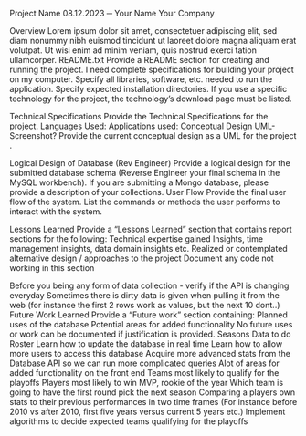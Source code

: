  

Project Name
08.12.2023
─
Your Name 
Your Company 

Overview
Lorem ipsum dolor sit amet, consectetuer adipiscing elit, sed diam nonummy nibh euismod tincidunt ut laoreet dolore magna aliquam erat volutpat. Ut wisi enim ad minim veniam, quis nostrud exerci tation ullamcorper.
README.txt
Provide a README section for creating and running the project. I need complete specifications for building your project on my computer. Specify all libraries, software, etc. needed to run the application. Specify expected installation directories. If you use a specific technology for the project, the technology’s download page must be listed.

Technical Specifications
Provide the Technical Specifications for the project.
Languages Used:
Applications used:
Conceptual Design UML- Screenshot?
Provide the current conceptual design as a UML for the project .

Logical Design of Database (Rev Engineer)
Provide a logical design for the submitted database schema (Reverse Engineer your final schema in the MySQL workbench). If you are submitting a Mongo database, please provide a description of your collections.
User Flow
Provide the final user flow of the system. List the commands or methods the user performs to interact with the system.



Lessons Learned
Provide a “Lessons Learned” section that contains report sections for the following:
Technical expertise gained
Insights, time management insights, data domain insights etc.
Realized or contemplated alternative design / approaches to the project
Document any code not working in this section

Before you being any form of data collection - verify if the API is changing everyday 
Sometimes there is dirty data is given when pulling it from the web (for instance the first 2 rows work as values, but the next 10 dont..)
Future Work Learned
Provide a “Future work” section containing:
Planned uses of the database
Potential areas for added functionality
No future uses or work can be documented if justification is provided.
Seasons Data to do Roster
Learn how to update the database in real time
Learn how to allow more users to access this database
Acquire more advanced stats from the Database API so we can run more complicated queries
Alot of areas for added functionality on the front end
Teams most likely to qualify for the playoffs
Players most likely to win MVP, rookie of the year
Which team is going to have the first round pick the next season
Comparing a players own stats to their previous performances in two time frames (For instance before 2010 vs after 2010, first five years versus current 5 years etc.)
Implement algorithms to decide expected teams qualifying for the playoffs
